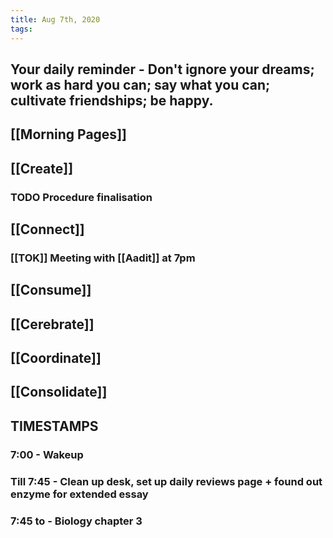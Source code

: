 ```yaml
---
title: Aug 7th, 2020
tags:
---
```


## 
## Your daily reminder - Don't ignore your dreams; work as hard you can; say what you can; cultivate friendships; be happy.
## [[Morning Pages]]
###
## [[Create]]
### TODO Procedure finalisation
## [[Connect]]
### [[TOK]] Meeting with [[Aadit]] at 7pm
## [[Consume]]
## [[Cerebrate]]
## [[Coordinate]]
## [[Consolidate]]
## TIMESTAMPS
### 7:00 - Wakeup
### Till 7:45 - Clean up desk, set up daily reviews page + found out enzyme for extended essay
### 7:45 to - Biology chapter 3
